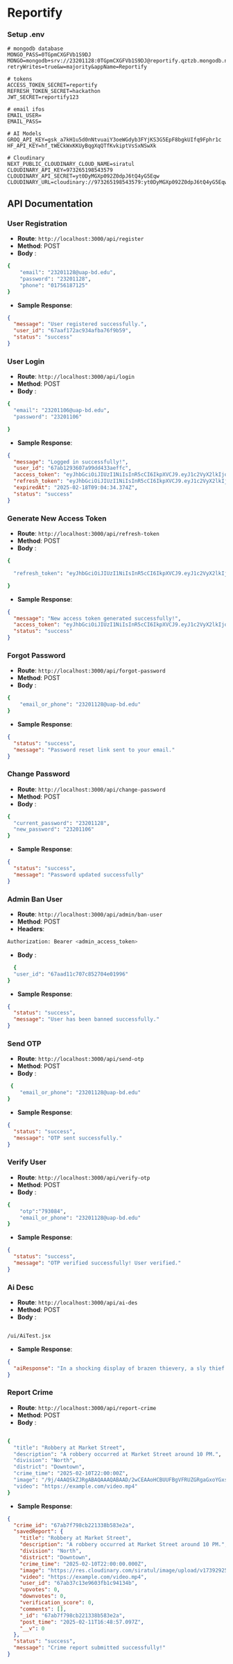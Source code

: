 # Reportify

### Setup .env

```
# mongodb database
MONGO_PASS=0TGpmCXGFVb1S9DJ
MONGO=mongodb+srv://23201128:0TGpmCXGFVb1S9DJ@reportify.qztzb.mongodb.net/?retryWrites=true&w=majority&appName=Reportify

# tokens
ACCESS_TOKEN_SECRET=reportify
REFRESH_TOKEN_SECRET=hackathon
JWT_SECRET=reportify123

# email ifos
EMAIL_USER=
EMAIL_PASS=

# AI Models
GROQ_API_KEY=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
HF_API_KEY=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

# Cloudinary
NEXT_PUBLIC_CLOUDINARY_CLOUD_NAME=siratul
CLOUDINARY_API_KEY=973265198543579
CLOUDINARY_API_SECRET=yt0DyMGXp092Z0dpJ6tQ4yG5Eqw
CLOUDINARY_URL=cloudinary://973265198543579:yt0DyMGXp092Z0dpJ6tQ4yG5Eqw@siratul
```

## API Documentation

### User Registration

- **Route**: `http://localhost:3000/api/register`
- **Method**: POST
- **Body** :

```bash
{
    "email": "23201128@uap-bd.edu",
    "password": "23201128",
    "phone": "01756187125"
}
```

- **Sample Response**:

```json
{
  "message": "User registered successfully.",
  "user_id": "67aaf172ac934afba76f9b59",
  "status": "success"
}
```

### User Login

- **Route**: `http://localhost:3000/api/login`
- **Method**: POST
- **Body** :

```bash
{
  "email": "23201106@uap-bd.edu",
  "password": "23201106"

}
```

- **Sample Response**:

```json
{
  "message": "Logged in successfully!",
  "user_id": "67ab1293607a99dd433aeffc",
  "access_token": "eyJhbGciOiJIUzI1NiIsInR5cCI6IkpXVCJ9.eyJ1c2VyX2lkIjoiNjdhYjEyOTM2MDdhOTlkZDQzM2FlZmZjIiwiZW1haWwiOiIyMzIwMTEwNkB1YXAtYmQuZWR1IiwiaWF0IjoxNzM5MjY0Njc0LCJleHAiOjE3Mzk4Njk0NzR9.dB6M-XcudkA9d0HWa0ZL4U_oJTe03IQMfM_8htPShd0",
  "refresh_token": "eyJhbGciOiJIUzI1NiIsInR5cCI6IkpXVCJ9.eyJ1c2VyX2lkIjoiNjdhYjEyOTM2MDdhOTlkZDQzM2FlZmZjIiwiaWF0IjoxNzM5MjY0Njc0LCJleHAiOjE3NDE4NTY2NzR9.fmpT__OxoPSq1YXir45IUzY83W-tag8ZbLZ4ReYOD1Y",
  "expiredAt": "2025-02-18T09:04:34.374Z",
  "status": "success"
}
```

### Generate New Access Token

- **Route**: `http://localhost:3000/api/refresh-token`
- **Method**: POST
- **Body** :

```bash
{

  "refresh_token": "eyJhbGciOiJIUzI1NiIsInR5cCI6IkpXVCJ9.eyJ1c2VyX2lkIjoiNjdhYWQxMWM3MDdjODUyNzA0ZTAxOTk2IiwiaWF0IjoxNzM5MjUzNTY4LCJleHAiOjE3NDE4NDU1Njh9.0V1HDBqAtAd1b3ZXVPFNU0Y2B_gdGRMPkZST58jpydA"

}
```

- **Sample Response**:

```json
{
  "message": "New access token generated successfully!",
  "access_token": "eyJhbGciOiJIUzI1NiIsInR5cCI6IkpXVCJ9.eyJ1c2VyX2lkIjoiNjdhYWQxMWM3MDdjODUyNzA0ZTAxOTk2IiwiaWF0IjoxNzM5MjU1NDI5LCJleHAiOjE3Mzk4NjAyMjl9.j8v_97IFe4ar2tzsKMzYuLD960UNlg-plpYiIpwPV4Y",
  "status": "success"
}
```

### Forgot Password

- **Route**: `http://localhost:3000/api/forgot-password`
- **Method**: POST
- **Body** :

```bash
{
    "email_or_phone": "23201128@uap-bd.edu"
}
```

- **Sample Response**:

```json
{
  "status": "success",
  "message": "Password reset link sent to your email."
}
```

### Change Password

- **Route**: `http://localhost:3000/api/change-password`
- **Method**: POST
- **Body** :

```bash
{
  "current_password": "23201128",
  "new_password": "23201106"
}

```

- **Sample Response**:

```json
{
  "status": "success",
  "message": "Password updated successfully"
}
```

### Admin Ban User

- **Route**: `http://localhost:3000/api/admin/ban-user`
- **Method**: POST
- **Headers**:

```bash
Authorization: Bearer <admin_access_token>
```

- **Body** :

```bash
  {
  "user_id": "67aad11c707c852704e01996"
}

```

- **Sample Response**:

```json
{
  "status": "success",
  "message": "User has been banned successfully."
}
```

### Send OTP

- **Route**: `http://localhost:3000/api/send-otp`
- **Method**: POST
- **Body** :

```bash
 {
    "email_or_phone": "23201128@uap-bd.edu"
}
```

- **Sample Response**:

```json
{
  "status": "success",
  "message": "OTP sent successfully."
}
```

### Verify User

- **Route**: `http://localhost:3000/api/verify-otp`
- **Method**: POST
- **Body** :

```bash
{
    "otp":"793084",
    "email_or_phone": "23201128@uap-bd.edu"
}
```

- **Sample Response**:

```json
{
  "status": "success",
  "message": "OTP verified successfully! User verified."
}
```

### Ai Desc

- **Route**: `http://localhost:3000/api/ai-des`
- **Method**: POST
- **Body** :

```bash

/ui/AiTest.jsx

```

- **Sample Response**:

```json
{
  "aiResponse": "In a shocking display of brazen thievery, a sly thief was caught on camera snatching a unsuspecting woman's purse, leaving her stunned and helpless on the sidewalk. The swift and silent strike occurred in broad daylight, raising concerns about the safety of pedestrians in the area. Witnesses describe the thief as a quick and agile individual who vanished into the crowd, purse in hand."
}
```

### Report Crime

- **Route**: `http://localhost:3000/api/report-crime`
- **Method**: POST
- **Body** :

```bash

{
  "title": "Robbery at Market Street",
  "description": "A robbery occurred at Market Street around 10 PM.",
  "division": "North",
  "district": "Downtown",
  "crime_time": "2025-02-10T22:00:00Z",
  "image": "/9j/4AAQSkZJRgABAQAAAQABAAD/2wCEAAoHCBUUFBgVFRUZGRgaGxoYGxsaGBoaGBoaGhgbGxobGxsbIS0kGyEqHxoaJTklKi4xNTQ0GiM6Pzo0Pi0zNDEBCwsLEA8QHxISHzMqIyszMzMz......",
  "video": "https://example.com/video.mp4"
}


```

- **Sample Response**:

```json
{
  "crime_id": "67ab7f798cb221338b583e2a",
  "savedReport": {
    "title": "Robbery at Market Street",
    "description": "A robbery occurred at Market Street around 10 PM.",
    "division": "North",
    "district": "Downtown",
    "crime_time": "2025-02-10T22:00:00.000Z",
    "image": "https://res.cloudinary.com/siratul/image/upload/v1739292535/Reportify/crime_report_1739292533841.jpg",
    "video": "https://example.com/video.mp4",
    "user_id": "67ab37c13e9603fb1c94134b",
    "upvotes": 0,
    "downvotes": 0,
    "verification_score": 0,
    "comments": [],
    "_id": "67ab7f798cb221338b583e2a",
    "post_time": "2025-02-11T16:48:57.097Z",
    "__v": 0
  },
  "status": "success",
  "message": "Crime report submitted successfully!"
}
```

